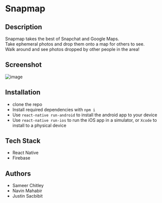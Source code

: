 # Snapmap

## Description

Snapmap takes the best of Snapchat and Google Maps.  
Take ephemeral photos and drop them onto a map for others to see.  
Walk around and see photos dropped by other people in the area!

## Screenshot
![image](https://cloud.githubusercontent.com/assets/6415623/19048516/a562d514-8974-11e6-9de3-51f98a9a74ed.png)

## Installation

- clone the repo
- Install required dependencies with `npm i`
- Use `react-native run-android` to install the android app to your device
- Use `react-native run-ios` to run the iOS app in a simulator, or `Xcode` to install to a physical device

## Tech Stack

- React Native
- Firebase

## Authors

- Sameer Chitley
- Navin Mahabir
- Justin Sacbibit
